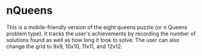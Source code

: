 # nQueens
This is a mobile-friendly version of the eight queens puzzle (or n Queens problem type). It tracks the user's achievements by recording the number of solutions found as well as how long it took to solve. The user can also change the grid to 9x9, 10x10, 11x11, and 12x12.
